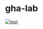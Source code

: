 # gha-lab
[![test](https://github.com/anqiyy/gha-lab/actions/workflows/test.yaml/badge.svg)](https://github.com/anqiyy/gha-lab/actions/workflows/test.yaml)